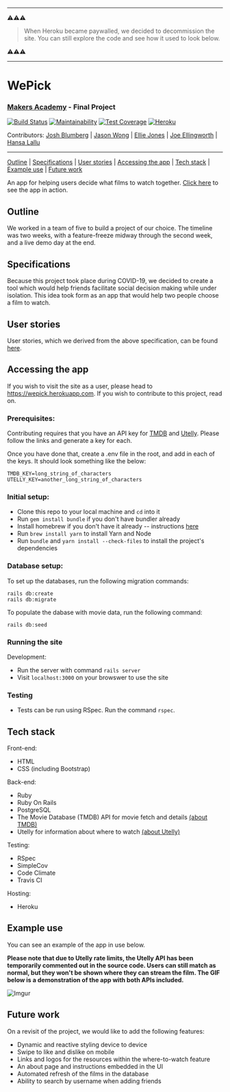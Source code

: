 ***
⚠️⚠️⚠️
> When Heroku became paywalled, we decided to decommission the site. You can still explore the code and see how it used to look below.

⚠️⚠️⚠️
***

# WePick

### [Makers Academy](http://www.makersacademy.com) - Final Project

[![Build Status](https://travis-ci.com/jasylwong/wepick.svg?branch=master)](https://travis-ci.com/jasylwong/wepick)
[![Maintainability](https://api.codeclimate.com/v1/badges/07d019d848df139b41d8/maintainability)](https://codeclimate.com/github/jasylwong/wepick/maintainability)
[![Test Coverage](https://api.codeclimate.com/v1/badges/07d019d848df139b41d8/test_coverage)](https://codeclimate.com/github/jasylwong/wepick/test_coverage)
[![Heroku](https://pyheroku-badge.herokuapp.com/?app=wepick&style=flat)](https://wepick.herokuapp.com/)

Contributors: [Josh Blumberg](https://github.com/jlblumberg) | [Jason Wong](https://github.com/jasylwong) | [Ellie Jones](https://github.com/EllieRichardsonJones) | [Joe Ellingworth](https://github.com/blu3skies) | [Hansa Lallu](https://github.com/hansa-lallu)
__________________________________________________________________________________________________________________

[Outline](#Outline) | [Specifications](#Specifications) | [User stories](#User_stories) | [Accessing the app](#Accessing_the_app) | [Tech stack](#Tech_stack) | [Example use](#Example_use) | [Future work](#Future_work)

An app for helping users decide what films to watch together. [Click here](https://wepick.herokuapp.com) to see the app in action.

## <a name="Outline">Outline</a>

We worked in a team of five to build a project of our choice. The timeline was two weeks, with a feature-freeze midway through the second week, and a live demo day at the end.

## <a name="Specifications">Specifications</a>

Because this project took place during COVID-19, we decided to create a tool which would help friends facilitate social decision making while under isolation. This idea took form as an app that would help two people choose a film to watch.

## <a name="User_Stories">User stories</a>

User stories, which we derived from the above specification, can be found [here](https://docs.google.com/document/d/1uC696OFk2QUIaG8aY9efZn51uHeYW4GYahW4U2CWzag/edit?usp=sharing).

## <a name="Accessing_The_App">Accessing the app</a>

If you wish to visit the site as a user, please head to https://wepick.herokuapp.com. If you wish to contribute to this project, read on.

### Prerequisites:

Contributing requires that you have an API key for [TMDB](https://www.themoviedb.org/) and [Utelly](https://rapidapi.com/utelly/api/utelly). Please follow the links and generate a key for each. 

Once you have done that, create a .env file in the root, and add in each of the keys. It should look something like the below:
```
TMDB_KEY=long_string_of_characters
UTELLY_KEY=another_long_string_of_characters
```

### Initial setup:

- Clone this repo to your local machine and `cd` into it
- Run `gem install bundle` if you don't have bundler already
- Install homebrew if you don't have it already -- instructions [here](brew.sh)
- Run `brew install yarn` to install Yarn and Node
- Run `bundle` and `yarn install --check-files` to install the project's dependencies

### Database setup:

To set up the databases, run the following migration commands:

```
rails db:create
rails db:migrate
```

To populate the dabase with movie data, run the following command:

```
rails db:seed
```

### Running the site

Development:
- Run the server with command `rails server`
- Visit `localhost:3000` on your browswer to use the site

### Testing
- Tests can be run using RSpec. Run the command `rspec`.

## <a name="Tech_stack">Tech stack</a>

Front-end:
- HTML
- CSS (including Bootstrap)

Back-end:
- Ruby
- Ruby On Rails
- PostgreSQL
- The Movie Database (TMDB) API for movie fetch and details [(about TMDB)](https://www.themoviedb.org/)
- Utelly for information about where to watch [(about Utelly)](https://rapidapi.com/utelly/api/utelly)

Testing:
- RSpec
- SimpleCov
- Code Climate
- Travis CI

Hosting:
- Heroku

## <a name="Example_use">Example use</a>

You can see an example of the app in use below.

**Please note that due to Utelly rate limits, the Utelly API has been temporarily commented out in the source code. Users can still match as normal, but they won't be shown where they can stream the film. The GIF below is a demonstration of the app with both APIs included.**

![Imgur](https://i.imgur.com/8sRMy9E.gif)

## <a name="Future_work">Future work</a>

On a revisit of the project, we would like to add the following features:
- Dynamic and reactive styling device to device
- Swipe to like and dislike on mobile
- Links and logos for the resources within the where-to-watch feature
- An about page and instructions embedded in the UI
- Automated refresh of the films in the database
- Ability to search by username when adding friends
